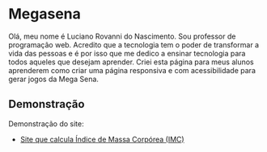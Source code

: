 # Megasena
Olá, meu nome é Luciano Rovanni do Nascimento. Sou professor de programação web. Acredito que a tecnologia tem o poder de transformar a vida das pessoas e é por isso que me dedico a ensinar tecnologia para todos aqueles que desejam aprender.
Criei esta página para meus alunos aprenderem como criar uma página responsiva e com acessibilidade para gerar jogos da Mega Sena.
## Demonstração

Demonstração do site:

 - [Site que calcula Índice de Massa Corpórea (IMC)](https://rovanni.github.io/megasena/)

